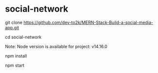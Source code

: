 # social-network

git clone https://github.com/dev-to2k/MERN-Stack-Build-a-social-media-app.git

cd social-network

Note: Node version is available for project: v14.16.0

npm install

npm start
